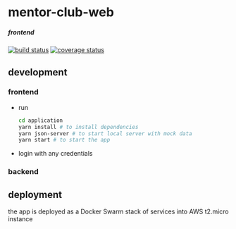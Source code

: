 # mentor-club-web
##### frontend
[![build status][build badge]][BUILD_URL]
[![coverage status][coverage badge]][COVERAGE_URL]


## development

### frontend 

* run 
  ```sh
  cd application
  yarn install # to install dependencies
  yarn json-server # to start local server with mock data
  yarn start # to start the app
  ```
* login with any credentials

### backend

## deployment
the app is deployed as a Docker Swarm stack of services into AWS t2.micro instance 



[BUILD_URL]: https://travis-ci.org/ArtemAlagizov/mentor-club-react
[build badge]: https://img.shields.io/travis/ArtemAlagizov/mentor-club-react/master?style=flat-square
[COVERAGE_URL]: https://coveralls.io/github/ArtemAlagizov/mentor-club-react?branch=master
[coverage badge]: https://img.shields.io/coveralls/github/ArtemAlagizov/mentor-club-react.svg?style=flat-square&color=brightgreen
[QUALITY_URL]: https://www.codacy.com/manual/ArtemAlagizov/mentor-club-react
[quality badge]: https://img.shields.io/codacy/grade/cd908732011c47bf831d2b661684babf?style=flat-square
